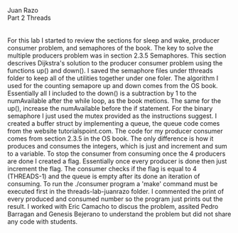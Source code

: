 Juan Razo<br/>
Part 2 Threads<br/>
<br/>
<br/>
For this lab I started to review the sections for sleep and wake, producer consumer problem, and semaphores of the book.
The key to solve the multiple producers problem was in section 2.3.5 Semaphores. This section descrives Dijkstra's solution
to the producer consumer problem using the functions up() and down(). I saved the semaphore files under tthreads folder to
keep all of the utilities together under one foler. The algorithm I used for the counting semapore up and down comes from the 
OS book. Essentially all I included to the down() is a subtraction by 1 to the numAvailable after the while loop, as the book
metions. The same for the up(), increase the numAvailable before the if statement. For the binary semaphore I just used the 
mutex provided as the instructions suggest. I created a buffer struct by implementing a queue, the queue code comes from the
website tutorialspoint.com. The code for my producer consumer comes from section 2.3.5 in the OS book. The only difference
is how it produces and consumes the integers, which is just and increment and sum to a variable. To stop the consumer from
consuming once the 4 producers are done I created a flag. Essentially once every producer is done then just increment the
flag. The consumer checks if the flag is equal to 4 (THREADS-1) and the queue is empty after its done an iteration of 
consuming. To run the ./consumer program a 'make' command must be executed first in the threads-lab-juanrazo folder. I 
commented the print of every produced and consumed number so the program just prints out the result. 
I worked with Eric Camacho to discus the problem, assited Pedro Barragan and Genesis Bejerano to understand the problem but
did not share any code with students.
